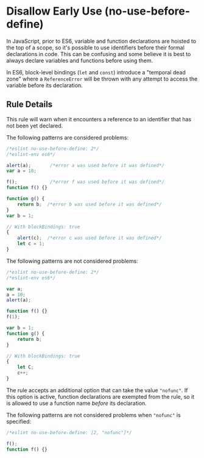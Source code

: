 # Disallow Early Use (no-use-before-define)

In JavaScript, prior to ES6, variable and function declarations are hoisted to the top of a scope, so it's possible to use identifiers before their formal declarations in code. This can be confusing and some believe it is best to always declare variables and functions before using them.

In ES6, block-level bindings (`let` and `const`) introduce a "temporal dead zone" where a `ReferenceError` will be thrown with any attempt to access the variable before its declaration.

## Rule Details

This rule will warn when it encounters a reference to an identifier that has not been yet declared.

The following patterns are considered problems:

```js
/*eslint no-use-before-define: 2*/
/*eslint-env es6*/

alert(a);       /*error a was used before it was defined*/
var a = 10;

f();            /*error f was used before it was defined*/
function f() {}

function g() {
    return b;  /*error b was used before it was defined*/
}
var b = 1;

// With blockBindings: true
{
    alert(c);  /*error c was used before it was defined*/
    let c = 1;
}
```

The following patterns are not considered problems:

```js
/*eslint no-use-before-define: 2*/
/*eslint-env es6*/

var a;
a = 10;
alert(a);

function f() {}
f(1);

var b = 1;
function g() {
    return b;
}

// With blockBindings: true
{
    let C;
    c++;
}
```

The rule accepts an additional option that can take the value `"nofunc"`. If this option is active, function declarations are exempted from the rule, so it is allowed to use a function name *before* its declaration.

The following patterns are not considered problems when `"nofunc"` is specified:

```js
/*eslint no-use-before-define: [2, "nofunc"]*/

f();
function f() {}
```
